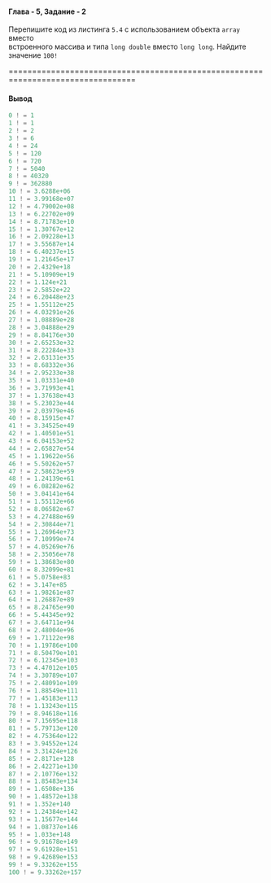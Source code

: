 #### Глава - 5, Задание - 2 ####

Перепишите код из листинга ```5.4``` с использованием объекта ```array``` вместо  
встроенного массива и типа ```long double``` вместо ```long long```. Найдите значение ```100!```

=================================================================================
#### Вывод ####
```objectivec
0 ! = 1
1 ! = 1
2 ! = 2
3 ! = 6
4 ! = 24
5 ! = 120
6 ! = 720
7 ! = 5040
8 ! = 40320
9 ! = 362880
10 ! = 3.6288e+06
11 ! = 3.99168e+07
12 ! = 4.79002e+08
13 ! = 6.22702e+09
14 ! = 8.71783e+10
15 ! = 1.30767e+12
16 ! = 2.09228e+13
17 ! = 3.55687e+14
18 ! = 6.40237e+15
19 ! = 1.21645e+17
20 ! = 2.4329e+18
21 ! = 5.10909e+19
22 ! = 1.124e+21
23 ! = 2.5852e+22
24 ! = 6.20448e+23
25 ! = 1.55112e+25
26 ! = 4.03291e+26
27 ! = 1.08889e+28
28 ! = 3.04888e+29
29 ! = 8.84176e+30
30 ! = 2.65253e+32
31 ! = 8.22284e+33
32 ! = 2.63131e+35
33 ! = 8.68332e+36
34 ! = 2.95233e+38
35 ! = 1.03331e+40
36 ! = 3.71993e+41
37 ! = 1.37638e+43
38 ! = 5.23023e+44
39 ! = 2.03979e+46
40 ! = 8.15915e+47
41 ! = 3.34525e+49
42 ! = 1.40501e+51
43 ! = 6.04153e+52
44 ! = 2.65827e+54
45 ! = 1.19622e+56
46 ! = 5.50262e+57
47 ! = 2.58623e+59
48 ! = 1.24139e+61
49 ! = 6.08282e+62
50 ! = 3.04141e+64
51 ! = 1.55112e+66
52 ! = 8.06582e+67
53 ! = 4.27488e+69
54 ! = 2.30844e+71
55 ! = 1.26964e+73
56 ! = 7.10999e+74
57 ! = 4.05269e+76
58 ! = 2.35056e+78
59 ! = 1.38683e+80
60 ! = 8.32099e+81
61 ! = 5.0758e+83
62 ! = 3.147e+85
63 ! = 1.98261e+87
64 ! = 1.26887e+89
65 ! = 8.24765e+90
66 ! = 5.44345e+92
67 ! = 3.64711e+94
68 ! = 2.48004e+96
69 ! = 1.71122e+98
70 ! = 1.19786e+100
71 ! = 8.50479e+101
72 ! = 6.12345e+103
73 ! = 4.47012e+105
74 ! = 3.30789e+107
75 ! = 2.48091e+109
76 ! = 1.88549e+111
77 ! = 1.45183e+113
78 ! = 1.13243e+115
79 ! = 8.94618e+116
80 ! = 7.15695e+118
81 ! = 5.79713e+120
82 ! = 4.75364e+122
83 ! = 3.94552e+124
84 ! = 3.31424e+126
85 ! = 2.8171e+128
86 ! = 2.42271e+130
87 ! = 2.10776e+132
88 ! = 1.85483e+134
89 ! = 1.6508e+136
90 ! = 1.48572e+138
91 ! = 1.352e+140
92 ! = 1.24384e+142
93 ! = 1.15677e+144
94 ! = 1.08737e+146
95 ! = 1.033e+148
96 ! = 9.91678e+149
97 ! = 9.61928e+151
98 ! = 9.42689e+153
99 ! = 9.33262e+155
100 ! = 9.33262e+157
```
